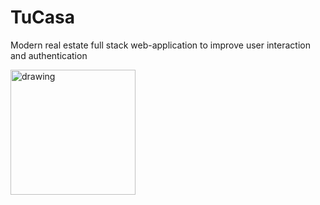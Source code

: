 # TuCasa
Modern real estate full stack web-application to improve user interaction and authentication

<img src="![image](https://user-images.githubusercontent.com/87501612/186004843-147eebb4-9d4f-496d-a74c-92086adec074.png)" alt="drawing" width="200"/>


